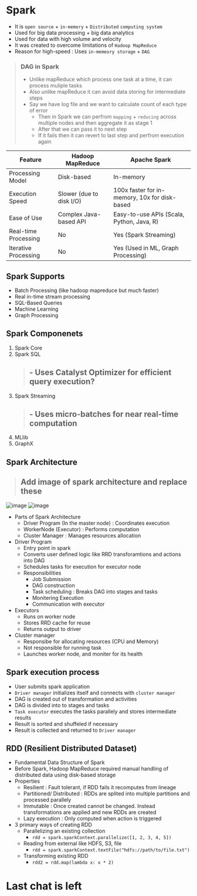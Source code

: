 # Spark
- It is `open source` + `in-memory` + `Distributed` `computing system`
- Used for big data processing + big data analytics
- Used for data with high volume and velocity
- It was created to overcome limitations of `Hadoop MapReduce`
- Reason for high-speed : Uses `in-memeory storage` + `DAG`

> ### DAG in Spark
> - Unlike mapReduce which process one task at a time, it can process muliple tasks
> - Also unlike mapReduce it can avoid data storing for intermediate steps
> - Say we have log file and we want to calculate count of each type of error
>   - Then in Spark we can perfrom `mapping` + `reducing` across multiple nodes and then aggregate it as stage 1
>   - After that we can pass it to next step
>   - If it fails then it can revert to last step and perfrom execution again 

| Feature               | Hadoop MapReduce          | Apache Spark                              |
|-----------------------|---------------------------|------------------------------------------|
| Processing Model      | Disk-based                | In-memory                                |
| Execution Speed       | Slower (due to disk I/O)  | 100x faster for in-memory, 10x for disk-based |
| Ease of Use           | Complex Java-based API    | Easy-to-use APIs (Scala, Python, Java, R) |
| Real-time Processing  | No                        | Yes (Spark Streaming)                    |
| Iterative Processing  | No                        | Yes (Used in ML, Graph Processing)       |

## Spark Supports
- Batch Processing (like hadoop mapreduce but much faster)
- Real in-time stream processing
- SQL-Based Queries
- Machine Learning
- Graph Processing

## Spark Componenets
1. Spark Core
2. Spark SQL
    > ## - Uses Catalyst Optimizer for efficient query execution?
3. Spark Streaming
    > ## - Uses micro-batches for near real-time computation
4. MLlib
5. GraphX

## Spark Architecture
> ## Add image of spark architecture and replace these
![image](https://github.com/user-attachments/assets/51e00a97-c148-4b03-8c67-15937ef1ab73)
![image](https://github.com/user-attachments/assets/cd2e0115-a383-421f-abb4-9263f70fa2c3)

- Parts of Spark Architecture
    - Driver Program (In the master node) : Coordinates execution
    - WorkerNode (Executor) : Performs computation
    - Cluster Manager : Manages resources allocation
- Driver Program
    - Entry point in spark
    - Converts user defined logic like RRD transforamtions and actions into DAG
    - Schedules tasks for execution for executor node
    - Responsibilities
        - Job Submission
        - DAG construction
        - Task scheduling : Breaks DAG into stages and tasks
        - Monitering Execution
        - Communication with executor
- Executors
    - Runs on worker node
    - Stores RRD cache for reuse
    - Returns output to driver
- Cluster manager
    - Responsibe for allocating resources (CPU and Memory)
    - Not responsible for running task
    - Launches worker node, and moniter for its health
 
## Spark execution process
- User submits spark application
- `Driver manager` initializes itself and connects with `cluster manager`
- DAG is created out of transformation and activities
- DAG is divided into to stages and tasks
- `Task executor` executes the tasks parallely and stores intermediate results
- Result is sorted and shuffeled if necessary
- Result is collected and returned to `Driver manager` 


## RDD (Resilient Distributed Dataset)
- Fundamental Data Structure of Spark
- Before Spark, Hadoop MapReduce required manual handling of distributed data using disk-based storage
- Properties
    - Resilient : Fault tolerant, if RDD fails it recomputes from lineage
    - Partitioned/ Distributed : RDDs are splited into multiple partitions and processed parallely
    - Immutable : Once created cannot be changed. Instead transformations are applied and new RDDs are created
    - Lazy execution : Only computed when action is triggered
- 3 primary ways of creating RDD
    - Parallelizing an existing collection
      - `rdd = spark.sparkContext.parallelize([1, 2, 3, 4, 5])`
  - Reading from external like HDFS, S3, file
      - `rdd = spark.sparkContext.textFile("hdfs://path/to/file.txt")`
  - Transforming existing RDD
      - `rdd2 = rdd.map(lambda x: x * 2)`

 # Last chat is left 

